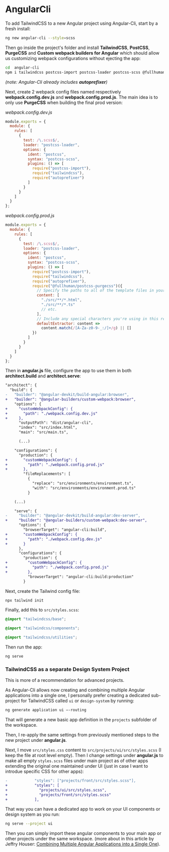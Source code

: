 # AngularCli

To add TailwindCSS to a new Angular project using Angular-Cli, start by a fresh install:

```sh
ng new angular-cli --style=scss
```

Then go inside the project's folder and install **TailwindCSS**, **PostCSS**, **PurgeCSS** and **Custom webpack builders for Angular** which should allow us customizing webpack configurations without ejecting the app:

```sh
cd  angular-cli
npm i tailwindcss postcss-import postcss-loader postcss-scss @fullhuman/postcss-purgecss @angular-builders/custom-webpack -D
```

_(note: Angular-Cli already includes **autoprefixer**)_

Next, create 2 webpack config files named respectively **webpack.config.dev.js** and **webpack.config.prod.js**. The main idea is to only use **PurgeCSS** when building the final prod version:

_webpack.config.dev.js_

```js
module.exports = {
  module: {
    rules: [
      {
        test: /\.scss$/,
        loader: "postcss-loader",
        options: {
          ident: "postcss",
          syntax: "postcss-scss",
          plugins: () => [
            require("postcss-import"),
            require("tailwindcss"),
            require("autoprefixer")
          ]
        }
      }
    ]
  }
};
```

_webpack.config.prod.js_

```js
module.exports = {
  module: {
    rules: [
      {
        test: /\.scss$/,
        loader: "postcss-loader",
        options: {
          ident: "postcss",
          syntax: "postcss-scss",
          plugins: () => [
            require("postcss-import"),
            require("tailwindcss"),
            require("autoprefixer"),
            require("@fullhuman/postcss-purgecss")({
              // Specify the paths to all of the template files in your project
              content: [
                "./src/**/*.html",
                "./src/**/*.ts"
                // etc.
              ],
              // Include any special characters you're using in this regular expression
              defaultExtractor: content =>
                content.match(/[A-Za-z0-9-_:/]+/g) || []
            })
          ]
        }
      }
    ]
  }
};
```

Then in **angular.js** file, configure the app to use them in both **architect.build** and **architect.serve**:

```diff
"architect": {
  "build": {
-   "builder": "@angular-devkit/build-angular:browser",
+   "builder": "@angular-builders/custom-webpack:browser",
    "options": {
+     "customWebpackConfig": {
+       "path": "./webpack.config.dev.js"
+     },
      "outputPath": "dist/angular-cli",
      "index": "src/index.html",
      "main": "src/main.ts",

      (...)

    "configurations": {
      "production": {
+       "customWebpackConfig": {
+         "path": "./webpack.config.prod.js"
+       },
        "fileReplacements": [
          {
            "replace": "src/environments/environment.ts",
            "with": "src/environments/environment.prod.ts"
          }

    (...)

    "serve": {
-     "builder": "@angular-devkit/build-angular:dev-server",
+     "builder": "@angular-builders/custom-webpack:dev-server",
      "options": {
        "browserTarget": "angular-cli:build",
+       "customWebpackConfig": {
+         "path": "./webpack.config.dev.js"
+       }
      },
      "configurations": {
        "production": {
+         "customWebpackConfig": {
+           "path": "./webpack.config.prod.js"
+         },
          "browserTarget": "angular-cli:build:production"
        }
```

Next, create the Tailwind config file:

```sh
npx tailwind init
```

Finally, add this to `src/styles.scss`:

```scss
@import "tailwindcss/base";

@import "tailwindcss/components";

@import "tailwindcss/utilities";
```

Then run the app:

```sh
ng serve
```

### TailwindCSS as a separate Design System Project

This is more of a recommendation for advanced projects.

As Angular-Cli allows now creating and combining multiple Angular applications into a single one, I personally prefer creating a dedicated sub-project for TailwindCSS called `ui` or `design-system` by running:

```sh
ng generate application ui –-routing
```

That will generate a new basic app definition in the `projects` subfolder of the workspace.

Then, I re-apply the same settings from previously mentioned steps to the new project under **angular.js**.

Next, I move `src/styles.css` content to `src/projects/ui/src/styles.scss` (I keep the file at root level empty). Then I change settings under **angular.js** to make all empty `styles.scss` files under main project as of other apps extending the original one maintained under UI (just in case I want to introdue specific CSS for other apps):

```diff
-            "styles": ["projects/front/src/styles.scss"],
+            "styles": [
+              "projects/ui/src/styles.scss",
+              "projects/front/src/styles.scss"
+            ],
```

That way you can have a dedicated app to work on your UI components or design system as you run:

```sh
ng serve --project ui
```

Then you can simply import these angular components to your main app or other projects under the same workspace. (more about in this article by Jeffry Houser: [Combining Multiple Angular Applications into a Single One](https://medium.com/disney-streaming/combining-multiple-angular-applications-into-a-single-one-e87d530d6527)).

